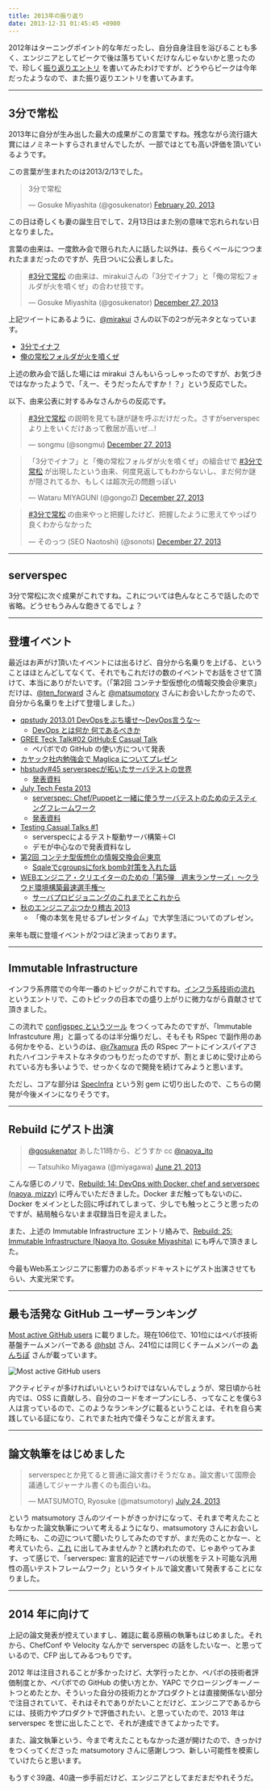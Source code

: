 ```yaml
---
title: 2013年の振り返り
date: 2013-12-31 01:45:45 +0900
---
```


2012年はターニングポイント的な年だったし、自分自身注目を浴びることも多く、エンジニアとしてピークで後は落ちていくだけなんじゃないかと思ったので、珍しく[振り返りエントリ](http://mizzy.org/blog/2012/12/31/1/) を書いてみたわけですが、どうやらピークは今年だったようなので、また振り返りエントリを書いてみます。

----

## 3分で常松

2013年に自分が生み出した最大の成果がこの言葉ですね。残念ながら流行語大賞にはノミネートすらされませんでしたが、一部ではとても高い評価を頂いているようです。

この言葉が生まれたのは2013/2/13でした。

<blockquote class="twitter-tweet" lang="en"><p>3分で常松</p>&mdash; Gosuke Miyashita (@gosukenator) <a href="https://twitter.com/gosukenator/statuses/304232126373588994">February 20, 2013</a></blockquote>
<script async src="//platform.twitter.com/widgets.js" charset="utf-8"></script>

この日は奇しくも妻の誕生日でして、2月13日はまた別の意味で忘れられない日となりました。

言葉の由来は、一度飲み会で限られた人に話した以外は、長らくベールにつつまれたままだったのですが、先日ついに公表しました。

<blockquote class="twitter-tweet" lang="en"><p><a href="https://twitter.com/search?q=%233%E5%88%86%E3%81%A7%E5%B8%B8%E6%9D%BE&amp;src=hash">#3分で常松</a> の由来は、mirakuiさんの「3分でイナフ」と「俺の常松フォルダが火を噴くぜ」の合わせ技です。</p>&mdash; Gosuke Miyashita (@gosukenator) <a href="https://twitter.com/gosukenator/statuses/416370050648395776">December 27, 2013</a></blockquote>
<script async src="//platform.twitter.com/widgets.js" charset="utf-8"></script>

上記ツイートにあるように、[@mirakui](twitter.com/mirakui) さんの以下の2つが元ネタとなっています。

* [3分でイナフ](https://speakerdeck.com/mirakui/quan-zi-dong-parametatiyuningusan?slide=19)
* [俺の常松フォルダが火を噴くぜ](http://diary.mirakui.com/post/43078265670)

上述の飲み会で話した場には mirakui さんもいらっしゃったのですが、お気づきではなかったようで、「えー、そうだったんですか！？」という反応でした。

以下、由来公表に対するみなさんからの反応です。

<blockquote class="twitter-tweet" lang="en"><p><a href="https://twitter.com/search?q=%233%E5%88%86%E3%81%A7%E5%B8%B8%E6%9D%BE&amp;src=hash">#3分で常松</a> の説明を見ても謎が謎を呼ぶだけだった。さすがserverspecより上をいくだけあって敷居が高いぜ…!</p>&mdash; songmu (@songmu) <a href="https://twitter.com/songmu/statuses/416376341152272384">December 27, 2013</a></blockquote>
<script async src="//platform.twitter.com/widgets.js" charset="utf-8"></script>

<blockquote class="twitter-tweet" lang="en"><p>「3分でイナフ」と「俺の常松フォルダが火を噴くぜ」の組合せで <a href="https://twitter.com/search?q=%233%E5%88%86%E3%81%A7%E5%B8%B8%E6%9D%BE&amp;src=hash">#3分で常松</a> が出現したという由来、何度見返してもわからないし、まだ何か謎が隠されてるか、もしくは超次元の問題っぽい</p>&mdash; Wataru MIYAGUNI (@gongoZ) <a href="https://twitter.com/gongoZ/statuses/416376829490896897">December 27, 2013</a></blockquote>
<script async src="//platform.twitter.com/widgets.js" charset="utf-8"></script>

<blockquote class="twitter-tweet" lang="en"><p><a href="https://twitter.com/search?q=%233%E5%88%86%E3%81%A7%E5%B8%B8%E6%9D%BE&amp;src=hash">#3分で常松</a> の由来やっと把握したけど、把握したように思えてやっぱり良くわからなかった</p>&mdash; そのっつ (SEO Naotoshi) (@sonots) <a href="https://twitter.com/sonots/statuses/416395793499582464">December 27, 2013</a></blockquote>
<script async src="//platform.twitter.com/widgets.js" charset="utf-8"></script>

----

## serverspec

3分で常松に次ぐ成果がこれですね。これについては色んなところで話したので省略。どうせもうみんな飽きてるでしょ？

----

## 登壇イベント

最近はお声がけ頂いたイベントには出るけど、自分から名乗りを上げる、ということはほとんどしてなくて、それでもこれだけの数のイベントでお話をさせて頂けて、本当にありがたいです。（「第2回 コンテナ型仮想化の情報交換会＠東京」だけは、[@ten_forward](https://twitter.com/ten_forward) さんと [@matsumotory](https://twitter.com/matsumotory) さんにお会いしたかったので、自分から名乗りを上げて登壇しました。）

 * [qpstudy 2013.01 DevOpsをぶち壊せ〜DevOps言うな〜](http://atnd.org/event/201301qpstudy)
   * [DevOps とは何か 何であるべきか](http://www.slideshare.net/mizzy/dev-ops-qpstudy)
 * [GREE Teck Talk#02 GitHub:E Casual Talk](http://techtalk2.labs.gree.jp/)
   * ペパボでの GitHub の使い方について発表
 * [カヤック社内勉強会で Maglica についてプレゼン](http://www.slideshare.net/mizzy/maglica-techkayac)
 * [hbstudy#45 serverspecが拓いたサーバテストの世界](http://heartbeats.jp/hbstudy/2013/06/hbstudy45.html)
   * [発表資料](http://www.slideshare.net/mizzy/serverspec-hbstudy45)
 * [July Tech Festa 2013](http://www.techfesta.jp/)
   * [serverspec: Chef/Puppetと一緒に使うサーバテストのためのテスティングフレームワーク](http://www.techfesta.jp/p/program-2.html#A30)
   * [発表資料](http://www.slideshare.net/mizzy/serverspec-jtf2013)
 * [Testing Casual Talks #1](http://atnd.org/events/40914)
   * serverspecによるテスト駆動サーバ構築＋CI
   * デモが中心なので発表資料なし
 * [第2回 コンテナ型仮想化の情報交換会＠東京](http://atnd.org/events/40915)
   * [Sqaleでcgroupsにfork bomb対策を入れた話](https://speakerdeck.com/mizzy/sqaledecgroupsnifork-bombdui-ce-woru-retahua-at-di-2hui-kontenaxing-jia-xiang-hua-falseqing-bao-jiao-huan-hui-dong-jing)
 * [WEBエンジニア・クリエイターのための「第5弾　週末ランサーズ」～クラウド環境構築最速選手権～](http://atnd.org/event/E0021065)
   * [サーバプロビジョニングのこれまでとこれから](https://speakerdeck.com/mizzy/future-of-server-provisioning)
 * [秋のエンジニアぶつかり稽古 2013](http://kiban.doorkeeper.jp/events/6799)
   * 「俺の本気を見せるプレゼンタイム」で大学生活についてのプレゼン。

来年も既に登壇イベントが2つほど決まっております。

----

## Immutable Infrastructure

インフラ系界隈での今年一番のトピックがこれですね。[インフラ系技術の流れ](http://mizzy.org/blog/2013/10/29/1/) というエントリで、このトピックの日本での盛り上がりに微力ながら貢献させて頂きました。

この流れで [configspec というツール](http://mizzy.org/blog/2013/11/25/1/) をつくってみたのですが、「Immutable Infrastcuture 用」と謳ってるのは半分煽りだし、そもそも RSpec で副作用のある何かをやる、というのは、[@r7kamura](http://twitter.com/r7kamura) 氏の RSpec アートにインスパイアされたハイコンテキストなネタのつもりだったのですが、割とまじめに受け止められている方も多いようで、せっかくなので開発を続けてみようと思います。

ただし、コアな部分は [SpecInfra](https://github.com/serverspec/specinfra) という別 gem に切り出したので、こちらの開発が今後メインになりそうです。

----

## Rebuild にゲスト出演

<blockquote class="twitter-tweet" lang="en"><p><a href="https://twitter.com/gosukenator">@gosukenator</a> あした11時から、どうすか cc <a href="https://twitter.com/naoya_ito">@naoya_ito</a></p>&mdash; Tatsuhiko Miyagawa (@miyagawa) <a href="https://twitter.com/miyagawa/statuses/347948235471613952">June 21, 2013</a></blockquote>
<script async src="//platform.twitter.com/widgets.js" charset="utf-8"></script>

こんな感じのノリで、[Rebuild: 14: DevOps with Docker, chef and serverspec (naoya, mizzy)](http://rebuild.fm/14/) に呼んでいただきました。Docker まだ触ってもないのに、Docker をメインとした回に呼ばれてしまって、少しでも触っとこうと思ったのですが、結局触らないまま収録当日を迎えました。

また、上述の Immutable Infrastructure エントリ絡みで、[Rebuild: 25: Immutable Infrastructure (Naoya Ito, Gosuke Miyashita)](http://rebuild.fm/25/) にも呼んで頂きました。

今最もWeb系エンジニアに影響力のあるポッドキャストにゲスト出演させてもらい、大変光栄です。

----

## 最も活発な GitHub ユーザーランキング

[Most active GitHub users](http://git.io/top) に載りました。現在106位で、101位にはペパボ技術基盤チームメンバーである [@hsbt](http://twitter.com/hsbt) さん、241位には同じくチームメンバーの [あんちぽ](http://twitter.com/kentaro) さんが載っています。

![Most active GitHub users](/images/2013/12/github-ranking.png)

アクティビティが多ければいいというわけではないんでしょうが、常日頃から社内では、OSS に貢献しろ、自分のコードをオープンにしろ、ってなことを僕ら3人は言っているので、このようなランキングに載るということは、それを自ら実践している証になり、これでまた社内で偉そうなことが言えます。


----

## 論文執筆をはじめました

<blockquote class="twitter-tweet" lang="en"><p>serverspecとか見てると普通に論文書けそうだなぁ。論文書いて国際会議通してジャーナル書くのも面白いね。</p>&mdash; MATSUMOTO, Ryosuke (@matsumotory) <a href="https://twitter.com/matsumotory/statuses/360036222053253121">July 24, 2013</a></blockquote>
<script async src="//platform.twitter.com/widgets.js" charset="utf-8"></script>

という matsumotory さんのツイートがきっかけになって、それまで考えたこともなかった論文執筆について考えるようになり、matsumotory さんにお会いした時にも、この辺について聞いたりしてみたのですが、まだ先のことかなー、と考えていたら、[これ](http://iot.ipsj.or.jp/news/iot24-cfp) に出してみませんか？と誘われたので、じゃあやってみます、って感じで、「serverspec: 宣言的記述でサーバの状態をテスト可能な汎用性の高いテストフレームワーク」というタイトルで論文書いて発表することになりました。

----

## 2014 年に向けて

上記の論文発表が控えていますし、雑誌に載る原稿の執筆もはじめました。それから、ChefConf や Velocity なんかで serverspec の話をしたいなー、と思っているので、CFP 出してみるつもりです。

2012 年は注目されることが多かったけど、大学行ったとか、ペパボの技術者評価制度とか、ペパボでの GitHub の使い方とか、YAPC でクロージングキーノートつとめたとか、そういった自分の技術力とかプロダクトとは直接関係ない部分で注目されていて、それはそれでありがたいことだけど、エンジニアであるからには、技術力やプロダクトで評価されたい、と思っていたので、2013 年は serverspec を世に出したことで、それが達成できてよかったです。

また、論文執筆という、今まで考えたこともなかった道が開けたので、きっかけをつくってくださった matsumotory さんに感謝しつつ、新しい可能性を模索していけたらと思います。

もうすぐ39歳、40歳一歩手前だけど、エンジニアとしてまだまだやれそうだ。
